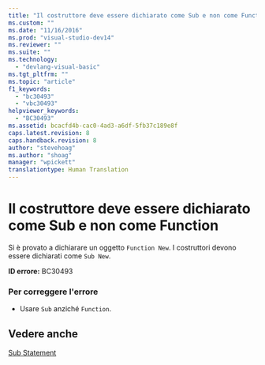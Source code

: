```yaml
---
title: "Il costruttore deve essere dichiarato come Sub e non come Function | Microsoft Docs"
ms.custom: ""
ms.date: "11/16/2016"
ms.prod: "visual-studio-dev14"
ms.reviewer: ""
ms.suite: ""
ms.technology: 
  - "devlang-visual-basic"
ms.tgt_pltfrm: ""
ms.topic: "article"
f1_keywords: 
  - "bc30493"
  - "vbc30493"
helpviewer_keywords: 
  - "BC30493"
ms.assetid: bcacfd4b-cac0-4ad3-a6df-5fb37c189e8f
caps.latest.revision: 8
caps.handback.revision: 8
author: "stevehoag"
ms.author: "shoag"
manager: "wpickett"
translationtype: Human Translation
---
```

# Il costruttore deve essere dichiarato come Sub e non come Function
Si è provato a dichiarare un oggetto `Function New`. I costruttori devono essere dichiarati come `Sub New`.  
  
 **ID errore:** BC30493  
  
### Per correggere l'errore  
  
-   Usare `Sub` anziché `Function`.  
  
## Vedere anche  
 [Sub Statement](../../visual-basic/language-reference/statements/sub-statement.md)